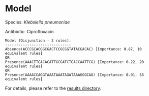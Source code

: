 
# Model

Species: *Klebsiella pneumoniae*

Antibiotic: Ciprofloxacin

```
Model (Disjunction - 3 rules):
------------------------------
Absence(ACCCGCACGGCGACTCCGCGGTATACGACAC) [Importance: 0.87, 10 equivalent rules]
OR
Presence(AAACTTCACACATTGCGATCTGACCAATTCG) [Importance: 0.22, 20 equivalent rules]
OR
Presence(AAAACCAGGTAAATAAATAGATAAAGGGCAG) [Importance: 0.01, 33 equivalent rules]

```

For details, please refer to the [results directory](../../../../../results/scm_b/klebsiella%20pneumoniae/ciprofloxacin/repeat_3/).


